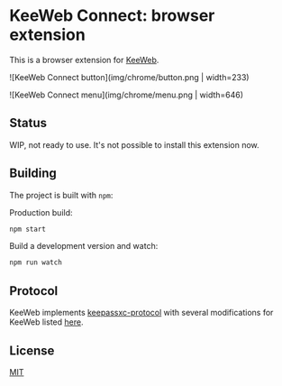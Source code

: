 # KeeWeb Connect: browser extension

This is a browser extension for [KeeWeb](https://keeweb.info).

![KeeWeb Connect button](img/chrome/button.png | width=233)

![KeeWeb Connect menu](img/chrome/menu.png | width=646)

## Status

WIP, not ready to use. It's not possible to install this extension now.

## Building

The project is built with `npm`:

Production build:
```sh
npm start
```

Build a development version and watch:
```sh
npm run watch
```

## Protocol

KeeWeb implements [keepassxc-protocol](https://github.com/keepassxreboot/keepassxc-browser/blob/develop/keepassxc-protocol.md)
with several modifications for KeeWeb listed [here](docs/keeweb-connect-protocol.md).

## License

[MIT](https://github.com/keeweb/keeweb-browser/blob/master/LICENSE)

